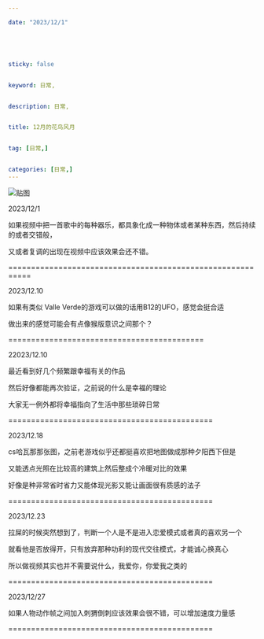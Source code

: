 ```yaml
---

date: "2023/12/1"





sticky: false


keyword: 日常,


description: 日常,


title: 12月的花鸟风月


tag: [日常,]


categories: [日常,]
---
```

![贴图](https://img.moeimg.net/wp-content/uploads/archives19/19813/1_0gnd24wer1.jpg)

2023/12/1

如果视频中把一首歌中的每种器乐，都具象化成一种物体或者某种东西，然后持续的或者交错般，

又或者复调的出现在视频中应该效果会还不错。

===========================================================

2023/12.10

如果有类似 Valle Verde的游戏可以做的话用B12的UFO，感觉会挺合适

做出来的感觉可能会有点像猴版意识之间那个？

===========================================

22023/12.10

最近看到好几个频繁跟幸福有关的作品

然后好像都能再次验证，之前说的什么是幸福的理论

大家无一例外都将幸福指向了生活中那些琐碎日常

=============================================

2023/12.18

cs哈瓦那那张图，之前老游戏似乎还都挺喜欢把地图做成那种夕阳西下但是

又能透点光照在比较高的建筑上然后整成个冷暖对比的效果

好像是种非常省时省力又能体现光影又能让画面很有质感的法子

=============================================

2023/12.23

拉屎的时候突然想到了，判断一个人是不是进入恋爱模式或者真的喜欢另一个

就看他是否放得开，只有放弃那种功利的现代交往模式，才能诚心换真心

所以做视频其实也并不需要说什么，我爱你，你爱我之类的

=============================================

2023/12/27

如果人物动作帧之间加入刺猬倒刺应该效果会很不错，可以增加速度力量感

=============================================